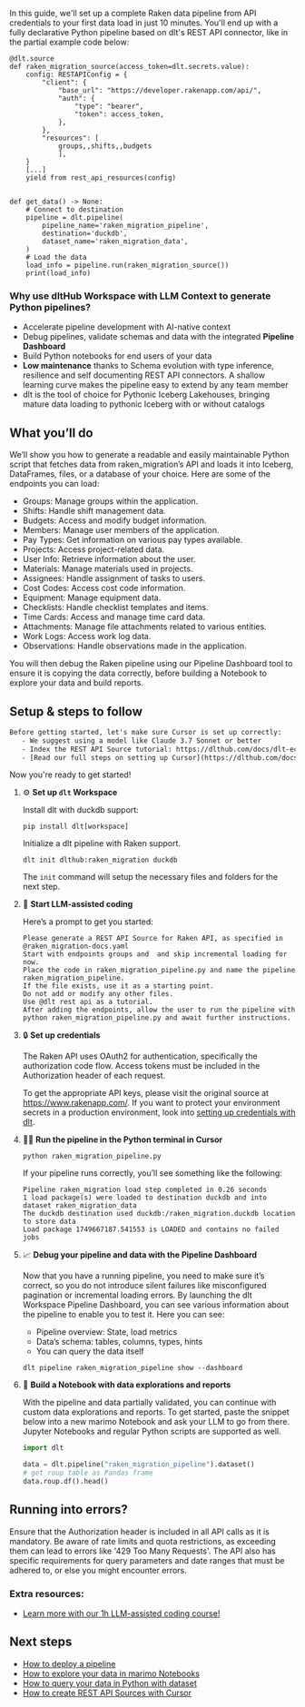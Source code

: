 In this guide, we'll set up a complete Raken data pipeline from API credentials to your first data load in just 10 minutes. You'll end up with a fully declarative Python pipeline based on dlt's REST API connector, like in the partial example code below:

```python-outcome
@dlt.source
def raken_migration_source(access_token=dlt.secrets.value):
    config: RESTAPIConfig = {
        "client": {
            "base_url": "https://developer.rakenapp.com/api/",
            "auth": {
                "type": "bearer",
                "token": access_token,
            },
        },
        "resources": [
            groups,,shifts,,budgets
            ],
    }
    [...]
    yield from rest_api_resources(config)


def get_data() -> None:
    # Connect to destination
    pipeline = dlt.pipeline(
        pipeline_name='raken_migration_pipeline',
        destination='duckdb',
        dataset_name='raken_migration_data', 
    )
    # Load the data
    load_info = pipeline.run(raken_migration_source())
    print(load_info) 
```

### Why use dltHub Workspace with LLM Context to generate Python pipelines?

- Accelerate pipeline development with AI-native context
- Debug pipelines, validate schemas and data with the integrated **Pipeline Dashboard**
- Build Python notebooks for end users of your data
- **Low maintenance** thanks to Schema evolution with type inference, resilience and self documenting REST API connectors. A shallow learning curve makes the pipeline easy to extend by any team member
- dlt is the tool of choice for Pythonic Iceberg Lakehouses, bringing mature data loading to pythonic Iceberg with or without catalogs

## What you’ll do

We’ll show you how to generate a readable and easily maintainable Python script that fetches data from raken_migration’s API and loads it into Iceberg, DataFrames, files, or a database of your choice. Here are some of the endpoints you can load:

- Groups: Manage groups within the application.
- Shifts: Handle shift management data.
- Budgets: Access and modify budget information.
- Members: Manage user members of the application.
- Pay Types: Get information on various pay types available.
- Projects: Access project-related data.
- User Info: Retrieve information about the user.
- Materials: Manage materials used in projects.
- Assignees: Handle assignment of tasks to users.
- Cost Codes: Access cost code information.
- Equipment: Manage equipment data.
- Checklists: Handle checklist templates and items.
- Time Cards: Access and manage time card data.
- Attachments: Manage file attachments related to various entities.
- Work Logs: Access work log data.
- Observations: Handle observations made in the application.

You will then debug the Raken pipeline using our Pipeline Dashboard tool to ensure it is copying the data correctly, before building a Notebook to explore your data and build reports.

## Setup & steps to follow

```default
Before getting started, let's make sure Cursor is set up correctly:
   - We suggest using a model like Claude 3.7 Sonnet or better
   - Index the REST API Source tutorial: https://dlthub.com/docs/dlt-ecosystem/verified-sources/rest_api/ and add it to context as **@dlt rest api**
   - [Read our full steps on setting up Cursor](https://dlthub.com/docs/dlt-ecosystem/llm-tooling/cursor-restapi#23-configuring-cursor-with-documentation)
```

Now you're ready to get started!

1. ⚙️ **Set up `dlt` Workspace**
    
    Install dlt with duckdb support:
    ```shell
    pip install dlt[workspace]
    ```

    Initialize a dlt pipeline with Raken support.
    ```shell
    dlt init dlthub:raken_migration duckdb
    ```

    The `init` command will setup the necessary files and folders for the next step.
    
2. 🤠 **Start LLM-assisted coding**
    
    Here’s a prompt to get you started:
    
    ```prompt
    Please generate a REST API Source for Raken API, as specified in @raken_migration-docs.yaml 
    Start with endpoints groups and  and skip incremental loading for now. 
    Place the code in raken_migration_pipeline.py and name the pipeline raken_migration_pipeline. 
    If the file exists, use it as a starting point. 
    Do not add or modify any other files. 
    Use @dlt rest api as a tutorial. 
    After adding the endpoints, allow the user to run the pipeline with python raken_migration_pipeline.py and await further instructions.
    ```

    
3. 🔒 **Set up credentials** 
    
    The Raken API uses OAuth2 for authentication, specifically the authorization code flow. Access tokens must be included in the Authorization header of each request.
    
    To get the appropriate API keys, please visit the original source at https://www.rakenapp.com/.
    If you want to protect your environment secrets in a production environment, look into [setting up credentials with dlt](https://dlthub.com/docs/walkthroughs/add_credentials).
    
4. 🏃‍♀️ **Run the pipeline in the Python terminal in Cursor**
    
    ```shell
    python raken_migration_pipeline.py
    ```
    
    If your pipeline runs correctly, you’ll see something like the following:
    
    ```shell
    Pipeline raken_migration load step completed in 0.26 seconds
    1 load package(s) were loaded to destination duckdb and into dataset raken_migration_data
    The duckdb destination used duckdb:/raken_migration.duckdb location to store data
    Load package 1749667187.541553 is LOADED and contains no failed jobs
    ```
    
5. 📈 **Debug your pipeline and data with the Pipeline Dashboard**

    Now that you have a running pipeline, you need to make sure it’s correct, so you do not introduce silent failures like misconfigured pagination or incremental loading errors. By launching the dlt Workspace Pipeline Dashboard, you can see various information about the pipeline to enable you to test it. Here you can see:
    - Pipeline overview: State, load metrics
    - Data’s schema: tables, columns, types, hints
    - You can query the data itself
    
    ```shell
    dlt pipeline raken_migration_pipeline show --dashboard
    ```
    
6. 🐍 **Build a Notebook with data explorations and reports**

    With the pipeline and data partially validated, you can continue with custom data explorations and reports. To get started, paste the snippet below into a new marimo Notebook and ask your LLM to go from there. Jupyter Notebooks and regular Python scripts are supported as well.

    
    ```python
    import dlt

   data = dlt.pipeline("raken_migration_pipeline").dataset()
   # get roup table as Pandas frame
   data.roup.df().head()
    ```

## Running into errors?

Ensure that the Authorization header is included in all API calls as it is mandatory. Be aware of rate limits and quota restrictions, as exceeding them can lead to errors like '429 Too Many Requests'. The API also has specific requirements for query parameters and date ranges that must be adhered to, or else you might encounter errors.

### Extra resources:

- [Learn more with our 1h LLM-assisted coding course!](https://www.youtube.com/watch?v=GGid70rnJuM)

## Next steps

- [How to deploy a pipeline](https://dlthub.com/docs/walkthroughs/deploy-a-pipeline)
- [How to explore your data in marimo Notebooks](https://dlthub.com/docs/general-usage/dataset-access/marimo)
- [How to query your data in Python with dataset](https://dlthub.com/docs/general-usage/dataset-access/dataset)
- [How to create REST API Sources with Cursor](https://dlthub.com/docs/dlt-ecosystem/llm-tooling/cursor-restapi)